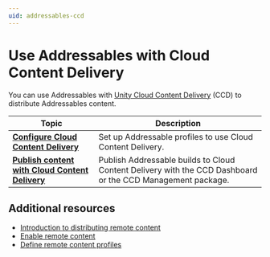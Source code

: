 ```yaml
---
uid: addressables-ccd
---
```


# Use Addressables with Cloud Content Delivery

You can use Addressables with [Unity Cloud Content Delivery](https://docs.unity.com/ccd/UnityCCD.html) (CCD) to distribute Addressables content.

|**Topic**|**Description**|
|---|---|
|**[Configure Cloud Content Delivery](ccd-configure.md)**|Set up Addressable profiles to use Cloud Content Delivery.|
|**[Publish content with Cloud Content Delivery](ccd-publish.md)**|Publish Addressable builds to Cloud Content Delivery with the CCD Dashboard or the CCD Management package.|

## Additional resources

* [Introduction to distributing remote content](remote-content-intro.md)
* [Enable remote content](remote-content-enable.md)
* [Define remote content profiles](remote-content-profiles.md)